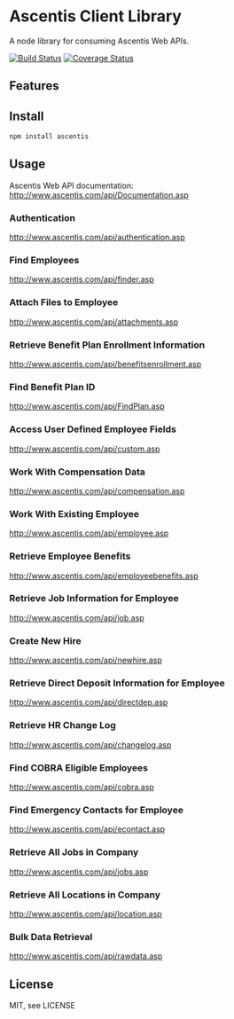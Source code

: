 # Ascentis Client Library

A node library for consuming Ascentis Web APIs.

[![Build Status](https://travis-ci.org/PlayNetwork/cloudmade-lib.png?branch=master)](https://travis-ci.org/PlayNetwork/cloudmade-lib) [![Coverage Status](https://coveralls.io/repos/PlayNetwork/cloudmade-lib/badge.png?branch=master)](https://coveralls.io/r/PlayNetwork/cloudmade-lib?branch=master)

## Features



## Install

```Bash
npm install ascentis
```

## Usage

Ascentis Web API documentation: <http://www.ascentis.com/api/Documentation.asp>

### Authentication

<http://www.ascentis.com/api/authentication.asp>

### Find Employees

<http://www.ascentis.com/api/finder.asp>

### Attach Files to Employee

<http://www.ascentis.com/api/attachments.asp>

### Retrieve Benefit Plan Enrollment Information

<http://www.ascentis.com/api/benefitsenrollment.asp>

### Find Benefit Plan ID

<http://www.ascentis.com/api/FindPlan.asp>

### Access User Defined Employee Fields

<http://www.ascentis.com/api/custom.asp>

### Work With Compensation Data

<http://www.ascentis.com/api/compensation.asp>

### Work With Existing Employee

<http://www.ascentis.com/api/employee.asp>

### Retrieve Employee Benefits

<http://www.ascentis.com/api/employeebenefits.asp>

### Retrieve Job Information for Employee

<http://www.ascentis.com/api/job.asp>

### Create New Hire

<http://www.ascentis.com/api/newhire.asp>

### Retrieve Direct Deposit Information for Employee

<http://www.ascentis.com/api/directdep.asp>

### Retrieve HR Change Log

<http://www.ascentis.com/api/changelog.asp>

### Find COBRA Eligible Employees

<http://www.ascentis.com/api/cobra.asp>

### Find Emergency Contacts for Employee

<http://www.ascentis.com/api/econtact.asp>

### Retrieve All Jobs in Company

<http://www.ascentis.com/api/jobs.asp>

### Retrieve All Locations in Company

<http://www.ascentis.com/api/location.asp>

### Bulk Data Retrieval

<http://www.ascentis.com/api/rawdata.asp>

## License

MIT, see LICENSE